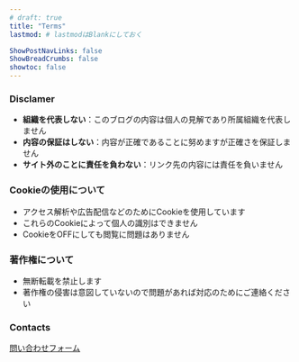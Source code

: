 ```yaml
---
# draft: true
title: "Terms"
lastmod: # lastmodはBlankにしておく

ShowPostNavLinks: false
ShowBreadCrumbs: false
showtoc: false
---
```

<!-- https://www.xserver.ne.jp/blog/write-privacy-policy/ -->
<!-- https://blog-bootcamp.jp/start/blog-privacy-policy/ -->
<!-- https://shared.gmocloud.com/lp/iinkai/privacy/ -->
<!-- https://www.conoha.jp/lets-wp/wp-privacypolicy/ -->
<!-- https://support.google.com/analytics/answer/2700409?hl=ja -->

### Disclamer

- **組織を代表しない**：このブログの内容は個人の見解であり所属組織を代表しません
- **内容の保証はしない**：内容が正確であることに努めますが正確さを保証しません
- **サイト外のことに責任を負わない**：リンク先の内容には責任を負いません

<!-- 
当ブログからのリンクやバナーなどで移動したサイトで提供される情報、サービス等について一切の責任を負いません。

また当ブログのコンテンツ・情報について、できる限り正確な情報を提供するように努めておりますが、正確性や安全性を保証するものではありません。情報が古くなっていることもございます。

当サイトに掲載された内容によって生じた損害等の一切の責任を負いかねますのでご了承ください。

このブログの内容は個人の意見・見解の表明であり、所属組織の意見・見解を代表しません。またブログ記事の内容の正確性については一切保証いたしません。学術的・技術的コンテンツを求めて来訪された方は、必ず学術書や論文などのオーソライズされた資料を併せてご参照ください。むしろ僕自身の学習のプロセスを記録しているだけの備忘録的記事が多いため、誤りもまた多いはずです。後学のため、誤りを見つけた場合はコメント欄などでお知らせいただけると有難いです。


また、ブログの中で取り上げられているデータ分析事例・データセット・分析上の知見など全ての記述は、いずれも特別に明記されていない限りはいかなる実在する企業・組織・機関の、いかなる個別の事例とも無関係です。ブログ記事内容は予告なく公開後に改変されることがあります。改変した事実は明示されることもあれば明示されないこともあります。


このブログはあくまでも僕自身にとっての備忘録であり、利便を考えてweb上に公開しているだけという位置付けのものです。中にはその見かけとは全く別の真の目的をもって書かれた記事もあります。以上の点をご理解の上、お読み下さると有難いです。 -->

<!-- ## Plivacy Policy -->

<!-- 
### 個人情報の利用目的

当ブログでは、お問い合わせや記事へのコメントの際、名前やメールアドレス等の個人情報を入力いただく場合がございます。
取得した個人情報は、お問い合わせに対する回答や必要な情報を電子メールなどをでご連絡する場合に利用させていただくものであり、これらの目的以外では利用いたしません。
 -->


<!-- 
### 広告について

当ブログでは、第三者配信の広告サービス（Googleアドセンス、A8.net）を利用しており、ユーザーの興味に応じた商品やサービスの広告を表示するため、クッキー（Cookie）を使用しております。
クッキーを使用することで当サイトはお客様のコンピュータを識別できるようになりますが、お客様個人を特定できるものではありません。

Cookieを無効にする方法やGoogleアドセンスに関する詳細は「広告 – ポリシーと規約 – Google」をご確認ください。

また、●●は、Amazon.co.jpを宣伝しリンクすることによってサイトが紹介料を獲得できる手段を提供することを目的に設定されたアフィリエイトプログラムである、Amazonアソシエイト・プログラムの参加者です。
-->


### Cookieの使用について

- アクセス解析や広告配信などのためにCookieを使用しています
- これらのCookieによって個人の識別はできません
- CookieをOFFにしても閲覧に問題はありません

<!-- https://marketingplatform.google.com/about/analytics/terms/jp/ 

https://marketingplatform.google.com/about/analytics/terms/jp/
お客様は適切なプライバシー ポリシーを用意および遵守し、ユーザーからの情報を収集するうえで、適用されるすべての法律、ポリシー、規制を遵守するものとします。お客様はプライバシー ポリシーを公開し、そのプライバシー ポリシーで Cookie の使用、モバイル デバイスの識別情報（Android の広告識別子、iOS の広告識別子など）、またはデータの収集に使われる類似の技術について必ず通知するものとします。また、Google アナリティクスを使用していること、および Google アナリティクスでデータが収集、処理される仕組みについても開示する必要があります。こうした情報を開示するには、「ユーザーが Google パートナーのサイトやアプリを使用する際の Google によるデータ使用」のページ（www.google.com/intl/ja/policies/privacy/partners/ または Google が随時提供するその他の URL）へのリンクを⽬立つように表示します。

-->

<!-- 
Cookieによりブラウザを識別していますが、特定の個人の識別はできない状態で匿名性が保たれています。

Cookieの使用を望まない場合、ブラウザからCookieを無効に設定できます。


### アクセス解析ツールについて

当ブログでは、Googleによるアクセス解析ツール「Googleアナリティクス」を利用しています。このGoogleアナリティクスはトラフィックデータの収集のためにクッキー（Cookie）を使用しております。トラフィックデータは匿名で収集されており、個人を特定するものではありません。 -->


<!-- 
### コメントについて

当ブログへのコメントを残す際に、IP アドレスを収集しています。
これはブログの標準機能としてサポートされている機能で、スパムや荒らしへの対応以外にこのIPアドレスを使用することはありません。
なお、全てのコメントは管理人が事前にその内容を確認し、承認した上での掲載となります。あらかじめご了承ください。
-->

<!-- 
Github Pages
https://docs.github.com/en/pages/getting-started-with-github-pages/about-github-pages#data-collection
-->


### 著作権について

- 無断転載を禁止します
- 著作権の侵害は意図していないので問題があれば対応のためにご連絡ください
<!-- 
当ブログで掲載している文章や画像などにつきましては、無断転載することを禁止します。

当ブログは著作権や肖像権の侵害を目的としたものではありません。著作権や肖像権に関して問題がございましたら、お問い合わせフォームよりご連絡ください。迅速に対応いたします。 -->


### Contacts

[問い合わせフォーム](https://docs.google.com/forms/d/e/1FAIpQLSepkXMchWsP5mlHGBbC6fFmxa9MWCV5FKGRIVgDIsSXw2K0Qg/viewform)